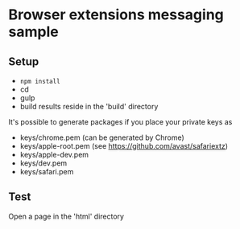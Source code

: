 Browser extensions messaging sample
===================================

Setup
-----

* `npm install`
* cd <your favorite browser subdirectory>
* gulp
* build results reside in the 'build' directory

It's possible to generate packages if you place your private keys as

* keys/chrome.pem     (can be generated by Chrome)
* keys/apple-root.pem (see https://github.com/avast/safariextz)
* keys/apple-dev.pem
* keys/dev.pem
* keys/safari.pem


Test
----

Open a page in the 'html' directory
